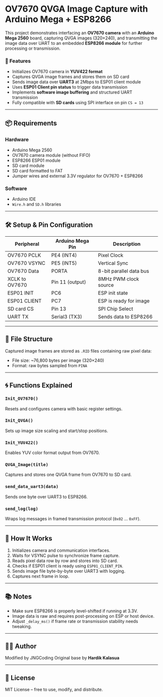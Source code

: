 # OV7670 QVGA Image Capture with Arduino Mega + ESP8266

This project demonstrates interfacing an **OV7670 camera** with an **Arduino Mega 2560** board, capturing QVGA images (320×240), and transmitting the image data over UART to an embedded **ESP8266 module** for further processing or transmission.

### 🧠 Features

- Initializes OV7670 camera in **YUV422 format**
- Captures QVGA image frames and stores them on SD card
- Sends image data over **UART3** at 2Mbps to ESP01 client module
- Uses **ESP01 Client pin status** to trigger data transmission
- Implements **software image buffering** and structured UART transmission
- Fully compatible with **SD cards** using SPI interface on pin `CS = 13`

---

## 📦 Requirements

### Hardware

- Arduino Mega 2560
- OV7670 camera module (without FIFO)
- ESP8266 ESP01 module
- SD card module
- SD card formatted to FAT
- Jumper wires and external 3.3V regulator for OV7670 + ESP8266

### Software

- Arduino IDE
- `Wire.h` and `SD.h` libraries

---

## 🛠 Setup & Pin Configuration

| Peripheral       | Arduino Mega Pin    | Description               |
|------------------|---------------------|---------------------------|
| OV7670 PCLK      | PE4 (INT4)          | Pixel Clock               |
| OV7670 VSYNC     | PE5 (INT5)          | Vertical Sync             |
| OV7670 Data      | PORTA               | 8-bit parallel data bus   |
| XCLK to OV7670   | Pin 11 (output)     | 8MHz PWM clock source     |
| ESP01 INIT       | PC6                 | ESP init state            |
| ESP01 CLIENT     | PC7                 | ESP is ready for image    |
| SD card CS       | Pin 13              | SPI Chip Select           |
| UART TX          | Serial3 (TX3)       | Sends data to ESP8266     |

---

## 🧾 File Structure

Captured image frames are stored as `.RID` files containing raw pixel data:
- File size: ~76,800 bytes per image (320×240)
- Format: raw bytes sampled from `PINA`

---

## 🌀 Functions Explained

### `Init_OV7670()`
Resets and configures camera with basic register settings.

### `Init_QVGA()`
Sets up image size scaling and start/stop positions.

### `Init_YUV422()`
Enables YUV color format output from OV7670.

### `QVGA_Image(title)`
Captures and stores one QVGA frame from OV7670 to SD card.

### `send_data_uart3(data)`
Sends one byte over UART3 to ESP8266.

### `send_log(log)`
Wraps log messages in framed transmission protocol (`0x02` ... `0xFF`).

---

## 🚀 How It Works

1. Initializes camera and communication interfaces.
2. Waits for VSYNC pulse to synchronize frame capture.
3. Reads pixel data row by row and stores into SD card.
4. Checks if ESP01 client is ready using `ESP01_CLIENT_PIN`.
5. Sends image file byte-by-byte over UART3 with logging.
6. Captures next frame in loop.

---

## 📚 Notes

- Make sure ESP8266 is properly level-shifted if running at 3.3V.
- Image data is raw and requires post-processing on ESP or host device.
- Adjust `_delay_ms()` if frame rate or transmission stability needs tweaking.

---

## 🧑‍💻 Author

Modified by JNGCoding 
Original base by **Hardik Kalasua**

---

## 🔖 License

MIT License – free to use, modify, and distribute.
